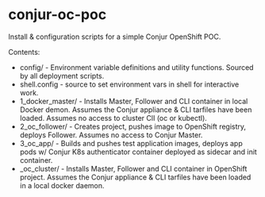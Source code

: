 # conjur-oc-poc

Install & configuration scripts for a simple Conjur OpenShift POC.

Contents:
 - config/ - Environment variable definitions and utility functions. Sourced by all deployment scripts.
 - shell.config - source to set environment vars in shell for interactive work.
 - 1_docker_master/ - Installs Master, Follower and CLI container in local Docker demon. Assumes the Conjur appliance & CLI tarfiles have been loaded. Assumes no access to cluster ClI (oc or kubectl).
 - 2_oc_follower/ - Creates project, pushes image to OpenShift registry, deploys Follower. Assumes no access to Conjur Master.
 - 3_oc_app/ - Builds and pushes test application images, deploys app pods w/ Conjur K8s authenticator container deployed as sidecar and init container.
 - _oc_cluster/ - Installs Master, Follower and CLI container in OpenShift project. Assumes the Conjur appliance & CLI tarfiles have been loaded in a local docker daemon.
